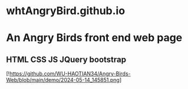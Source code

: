 # whtAngryBird.github.io

# An Angry Birds front end web page

## HTML CSS JS JQuery bootstrap
[!https://github.com/WU-HAOTIAN34/Angry-Birds-Web/blob/main/demo/2024-05-14_145851.png]
